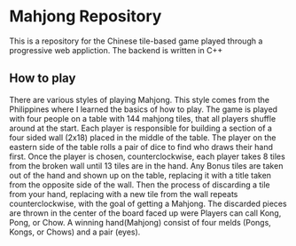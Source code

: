 # Mahjong Repository

This is a repository for the Chinese tile-based game played through a progressive web appliction.
The backend is written in C++ 

## How to play

There are various styles of playing Mahjong.
This style comes from the Philippines where I learned the basics of how to play. 
The game is played with four people on a table with 144 mahjong tiles, that all players shuffle around at the start.
Each player is responsible for building a section of a four sided wall (2x18) placed in the middle of the table.
The player on the eastern side of the table rolls a pair of dice to find who draws their hand first.
Once the player is chosen, counterclockwise, each player takes 8 tiles from the broken wall until 13 tiles are in the hand.
Any Bonus tiles are taken out of the hand and shown up on the table, replacing it with a title taken from the opposite side of the wall.
Then the process of discarding a tile from your hand, replacing with a new tile from the wall repeats counterclockwise, with the goal of getting a Mahjong.
The discarded pieces are thrown in the center of the board faced up were Players can call Kong, Pong, or Chow.
A winning hand(Mahjong) consist of four melds (Pongs, Kongs, or Chows) and a pair (eyes).
